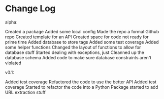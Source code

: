 # Change Log

alpha:

Created a package
Added some local config
Made the repo a formal Github repo
Created template for an API
Created space for code not ready for prime time
Added database to store tags
Added some test coverage
Added some helper functions
Changed the layout of functions to allow for database stuff
Started dealing with exceptions, just
Cleanned up the database schema
Added code to make sure database constraints aren't violated

v0.1:

Added test coverage
Refactored the code to use the better API
Added test coverage
Started to refactor the code into a Python Package
started to add URL extraction stuff
